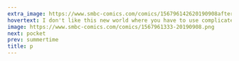 ```yaml
---
extra_image: https://www.smbc-comics.com/comics/156796142620190908after.png
hovertext: I don't like this new world where you have to use complicated stats to get the answer that'll improve your job prospects.
image: https://www.smbc-comics.com/comics/1567961333-20190908.png
next: pocket
prev: summertime
title: p
---
```

